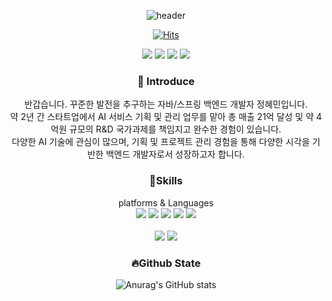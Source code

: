 <div align="center">
  
  ![header](https://capsule-render.vercel.app/api?type=Waving&text=Welcome!&fontColor=FFFFFF)

[![Hits](https://hits.seeyoufarm.com/api/count/incr/badge.svg?url=https%3A%2F%2Fgithub.com%2FHyemIin%2F&count_bg=%2379C83D&title_bg=%2348463B&icon=&icon_color=%23E7E7E7&title=hits&edge_flat=false)](https://hits.seeyoufarm.com)

<a href="[https://hyem5019.tistory.com/](https://www.notion.so/Harry-841f829dbf734f99b5668fd0eb43272d?pvs=4)" target="_blank"><img src="https://img.shields.io/badge/Resume-0062AD?style=flat-square&logo=Notion&logoColor=FFFFFF"/></a>
<a href="https://hyem5019.tistory.com/" target="_blank"><img src="https://img.shields.io/badge/Tistory-FF8800?style=flat-square&logo=Tistory&logoColor=FFFFFF"/></a>
<a href="hyem5019@gmail.com" target="_blank"><img src="https://img.shields.io/badge/hyem5019@gmail.com-EA4335?style=flat-square&logo=Gmail&logoColor=FFFFFF"/></a>
<a href="https://www.instagram.com/hyem_1n/" target="_blank"><img src="https://img.shields.io/badge/hyem_1n-E4405F?style=flat-square&logo=Instagram&logoColor=FFFFFF"/></a>


### 👋 Introduce
반갑습니다. 꾸준한 발전을 추구하는 자바/스프링 백엔드 개발자 정혜민입니다. <br>
약 2년 간 스타트업에서 AI 서비스 기획 및 관리 업무를 맡아 총 매출 21억 달성 및 약 4억원 규모의 R&D 국가과제를 책임지고 완수한 경험이 있습니다. <br>
다양한 AI 기술에 관심이 많으며, 기획 및 프로젝트 관리 경험을 통해 다양한 시각을 기반한 백엔드 개발자로서 성장하고자 합니다.

### 💪Skills
platforms & Languages <br>
<img src="https://img.shields.io/badge/Spring-6DB33F?style=flat-square&logo=Spring&logoColor=FFFFFF"/></a>
<img src="https://img.shields.io/badge/SpringBoot-6DB33F?style=flat-square&logo=SpringBoot&logoColor=FFFFFF"/></a>
<img src="https://img.shields.io/badge/MySQL-4479A1?style=flat-square&logo=MySQL&logoColor=FFFFFF"/></a>
<img src="https://img.shields.io/badge/AWS-232F3E?style=flat-square&logo=AmazonAWS&logoColor=FFFFFF"/></a>
<img src="https://img.shields.io/badge/Jira-0052CC?style=flat-square&logo=Jira&logoColor=FFFFFF"/></a>
</a><br><br>
<img src="https://img.shields.io/badge/Java-004027?style=flat-square&logo=Jameson&logoColor=FFFFFF"/></a>
<img src="https://img.shields.io/badge/Python-000000?style=flat-square&logo=PyCharm&logoColor=FFFFFF"/></a>

### 🔥Github State
![Anurag's GitHub stats](https://github-readme-stats.vercel.app/api?username=HyemIin&show_icons=true&theme=radical)

</div>

<!--
**HyemIin/HyemIin** is a ✨ _special_ ✨ repository because its `README.md` (this file) appears on your GitHub profile.

Here are some ideas to get you started:

- 🔭 I’m currently working on ...
- 🌱 I’m currently learning ...
- 👯 I’m looking to collaborate on ...
- 🤔 I’m looking for help with ...
- 💬 Ask me about ...
- 📫 How to reach me: ...
- 😄 Pronouns: ...
- ⚡ Fun fact: ...
-->
